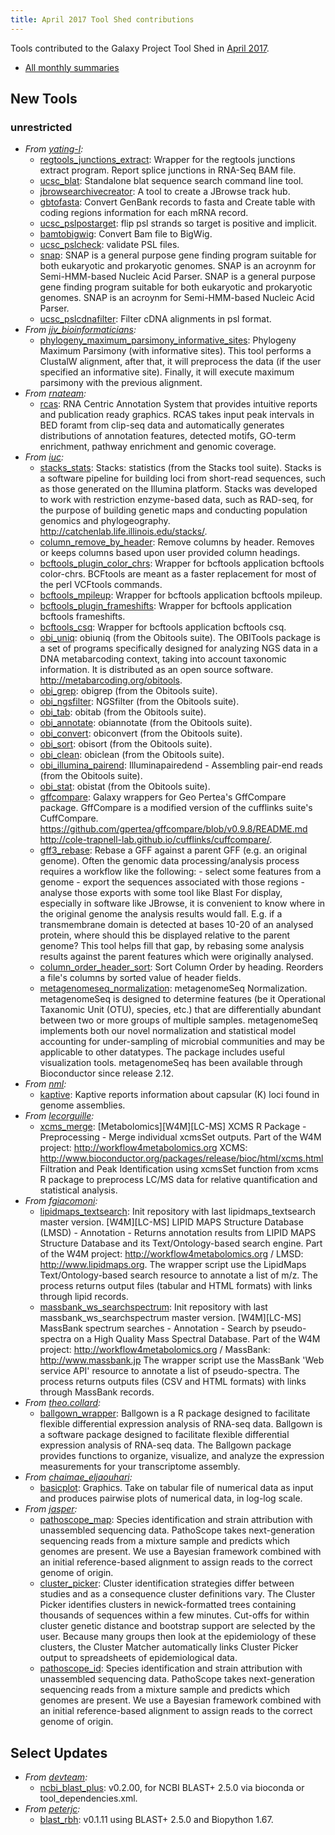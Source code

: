 ```yaml
---
title: April 2017 Tool Shed contributions
---
```

Tools contributed to the Galaxy Project Tool Shed in [April 2017](/galaxy-updates/2017-05/).

* [All monthly summaries](/toolshed/contributions/)

## New Tools

### unrestricted
* *From [yating-l](https://toolshed.g2.bx.psu.edu/view/yating-l):*
   * [regtools_junctions_extract](https://toolshed.g2.bx.psu.edu/view/yating-l/regtools_junctions_extract):  Wrapper for the regtools junctions extract program. Report splice junctions in RNA-Seq BAM file.
   * [ucsc_blat](https://toolshed.g2.bx.psu.edu/view/yating-l/ucsc_blat):  Standalone blat sequence search command line tool.
   * [jbrowsearchivecreator](https://toolshed.g2.bx.psu.edu/view/yating-l/jbrowsearchivecreator):  A tool to create a JBrowse track hub.
   * [gbtofasta](https://toolshed.g2.bx.psu.edu/view/yating-l/gbtofasta):  Convert GenBank records to fasta and Create table with coding regions information for each mRNA record.
   * [ucsc_pslpostarget](https://toolshed.g2.bx.psu.edu/view/yating-l/ucsc_pslpostarget):  flip psl strands so target is positive and implicit.
   * [bamtobigwig](https://toolshed.g2.bx.psu.edu/view/yating-l/bamtobigwig):  Convert Bam file to BigWig.
   * [ucsc_pslcheck](https://toolshed.g2.bx.psu.edu/view/yating-l/ucsc_pslcheck):  validate PSL files.
   * [snap](https://toolshed.g2.bx.psu.edu/view/yating-l/snap):  SNAP is a general purpose gene finding program suitable for both eukaryotic and prokaryotic genomes. SNAP is an acroynm for Semi-HMM-based Nucleic Acid Parser. SNAP is a general purpose gene finding program suitable for both eukaryotic      and prokaryotic genomes. SNAP is an acroynm for Semi-HMM-based Nucleic Acid      Parser.
   * [ucsc_pslcdnafilter](https://toolshed.g2.bx.psu.edu/view/yating-l/ucsc_pslcdnafilter):  Filter cDNA alignments in psl format.
* *From [jjv_bioinformaticians](https://toolshed.g2.bx.psu.edu/view/jjv_bioinformaticians):*
   * [phylogeny_maximum_parsimony_informative_sites](https://toolshed.g2.bx.psu.edu/view/jjv_bioinformaticians/phylogeny_maximum_parsimony_informative_sites):  Phylogeny Maximum Parsimony (with informative sites). This tool performs a ClustalW alignment, after that, it will preprocess the data (if the user specified an informative site). Finally, it will execute maximum parsimony with the previous alignment.
* *From [rnateam](https://toolshed.g2.bx.psu.edu/view/rnateam):*
   * [rcas](https://toolshed.g2.bx.psu.edu/view/rnateam/rcas):  RNA Centric Annotation System that provides intuitive reports and publication ready graphics. RCAS takes input peak intervals in BED foramt from clip-seq data and  automatically generates distributions of annotation features,  detected motifs, GO-term enrichment, pathway enrichment and genomic coverage.
* *From [iuc](https://toolshed.g2.bx.psu.edu/view/iuc):*
   * [stacks_stats](https://toolshed.g2.bx.psu.edu/view/iuc/stacks_stats):  Stacks: statistics (from the Stacks tool suite). Stacks is a software pipeline for building loci from short-read sequences, such as those generated on the Illumina platform.  Stacks was developed to work with restriction enzyme-based data, such as RAD-seq, for the purpose of building genetic maps and conducting population genomics and phylogeography.    http://catchenlab.life.illinois.edu/stacks/.
   * [column_remove_by_header](https://toolshed.g2.bx.psu.edu/view/iuc/column_remove_by_header):  Remove columns by header. Removes or keeps columns based upon user provided column headings.
   * [bcftools_plugin_color_chrs](https://toolshed.g2.bx.psu.edu/view/iuc/bcftools_plugin_color_chrs):  Wrapper for bcftools application bcftools color-chrs. BCFtools are meant as a faster replacement for most of the perl VCFtools commands.
   * [bcftools_mpileup](https://toolshed.g2.bx.psu.edu/view/iuc/bcftools_mpileup):  Wrapper for bcftools application bcftools mpileup.
   * [bcftools_plugin_frameshifts](https://toolshed.g2.bx.psu.edu/view/iuc/bcftools_plugin_frameshifts):  Wrapper for bcftools application bcftools frameshifts.
   * [bcftools_csq](https://toolshed.g2.bx.psu.edu/view/iuc/bcftools_csq):  Wrapper for bcftools application bcftools csq.
   * [obi_uniq](https://toolshed.g2.bx.psu.edu/view/iuc/obi_uniq):  obiuniq (from the Obitools suite). The OBITools package is a set of programs specifically designed for analyzing NGS data in a DNA metabarcoding context, taking into account taxonomic information.  It is distributed as an open source software.    http://metabarcoding.org/obitools.
   * [obi_grep](https://toolshed.g2.bx.psu.edu/view/iuc/obi_grep):  obigrep (from the Obitools suite).
   * [obi_ngsfilter](https://toolshed.g2.bx.psu.edu/view/iuc/obi_ngsfilter):  NGSfilter (from the Obitools suite).
   * [obi_tab](https://toolshed.g2.bx.psu.edu/view/iuc/obi_tab):  obitab (from the Obitools suite).
   * [obi_annotate](https://toolshed.g2.bx.psu.edu/view/iuc/obi_annotate):  obiannotate (from the Obitools suite).
   * [obi_convert](https://toolshed.g2.bx.psu.edu/view/iuc/obi_convert):  obiconvert (from the Obitools suite).
   * [obi_sort](https://toolshed.g2.bx.psu.edu/view/iuc/obi_sort):  obisort (from the Obitools suite).
   * [obi_clean](https://toolshed.g2.bx.psu.edu/view/iuc/obi_clean):  obiclean (from the Obitools suite).
   * [obi_illumina_pairend](https://toolshed.g2.bx.psu.edu/view/iuc/obi_illumina_pairend):  Illuminapairedend - Assembling pair-end reads (from the Obitools suite).
   * [obi_stat](https://toolshed.g2.bx.psu.edu/view/iuc/obi_stat):  obistat (from the Obitools suite).
   * [gffcompare](https://toolshed.g2.bx.psu.edu/view/iuc/gffcompare):  Galaxy wrappers for Geo Pertea's GffCompare package. GffCompare is a modified version of the cufflinks suite's CuffCompare.    https://github.com/gpertea/gffcompare/blob/v0.9.8/README.md  http://cole-trapnell-lab.github.io/cufflinks/cuffcompare/.
   * [gff3_rebase](https://toolshed.g2.bx.psu.edu/view/iuc/gff3_rebase):  Rebase a GFF against a parent GFF (e.g. an original genome). Often the genomic data processing/analysis process requires a workflow like the following:    -  select some features from a genome  -  export the sequences associated with those regions  -  analyse those exports with some tool like Blast    For display, especially in software like JBrowse, it is convenient to know  where in the original genome the analysis results would fall. E.g. if a  transmembrane domain is detected at bases 10-20 of an analysed protein, where  should this be displayed relative to the parent genome?    This tool helps fill that gap, by rebasing some analysis results against the  parent features which were originally analysed.
   * [column_order_header_sort](https://toolshed.g2.bx.psu.edu/view/iuc/column_order_header_sort):  Sort Column Order by heading. Reorders a file's columns by sorted value of header fields.
   * [metagenomeseq_normalization](https://toolshed.g2.bx.psu.edu/view/iuc/metagenomeseq_normalization):  metagenomeSeq Normalization. metagenomeSeq is designed to determine features (be it Operational Taxanomic Unit (OTU), species, etc.) that are differentially abundant between two or more groups of multiple samples. metagenomeSeq implements both our novel normalization and statistical model accounting for under-sampling of microbial communities and may be applicable to other datatypes. The package includes useful visualization tools. metagenomeSeq has been available through Bioconductor since release 2.12.
* *From [nml](https://toolshed.g2.bx.psu.edu/view/nml):*
   * [kaptive](https://toolshed.g2.bx.psu.edu/view/nml/kaptive):  Kaptive reports information about capsular (K) loci found in genome assemblies.
* *From [lecorguille](https://toolshed.g2.bx.psu.edu/view/lecorguille):*
   * [xcms_merge](https://toolshed.g2.bx.psu.edu/view/lecorguille/xcms_merge):  [Metabolomics][W4M][LC-MS] XCMS R Package - Preprocessing - Merge individual xcmsSet outputs. Part of the W4M project: http://workflow4metabolomics.org XCMS: http://www.bioconductor.org/packages/release/bioc/html/xcms.html Filtration and Peak Identification using xcmsSet function from xcms R package to preprocess LC/MS data for relative quantification and statistical analysis.
* *From [fgiacomoni](https://toolshed.g2.bx.psu.edu/view/fgiacomoni):*
   * [lipidmaps_textsearch](https://toolshed.g2.bx.psu.edu/view/fgiacomoni/lipidmaps_textsearch): Init repository with last lipidmaps_textsearch master version. [W4M][LC-MS] LIPID MAPS Structure Database (LMSD) - Annotation - Returns annotation results from LIPID MAPS Structure Database and its Text/Ontology-based search engine. Part of the W4M project: http://workflow4metabolomics.org / LMSD: http://www.lipidmaps.org. The wrapper script use the LipidMaps Text/Ontology-based search resource to annotate a list of m/z. The process returns output files (tabular and HTML formats) with links through lipid records.
   * [massbank_ws_searchspectrum](https://toolshed.g2.bx.psu.edu/view/fgiacomoni/massbank_ws_searchspectrum): Init repository with last massbank_ws_searchspectrum master version. [W4M][LC-MS] MassBank spectrum searches - Annotation - Search by pseudo-spectra on a High Quality Mass Spectral Database. Part of the W4M project: http://workflow4metabolomics.org / MassBank: http://www.massbank.jp The wrapper script use the MassBank 'Web service API' resource to annotate a list of pseudo-spectra. The process returns outputs files (CSV and HTML formats) with links through MassBank records.
* *From [theo.collard](https://toolshed.g2.bx.psu.edu/view/theo.collard):*
   * [ballgown_wrapper](https://toolshed.g2.bx.psu.edu/view/theo.collard/ballgown_wrapper): Ballgown is a R package designed to facilitate flexible differential expression analysis of RNA-seq data. Ballgown is a software package designed to facilitate flexible differential expression analysis of RNA-seq data.  The Ballgown package provides functions to organize, visualize, and analyze the expression measurements for your transcriptome assembly.
* *From [chaimae_eljaouhari](https://toolshed.g2.bx.psu.edu/view/chaimae_eljaouhari):*
   * [basicplot](https://toolshed.g2.bx.psu.edu/view/chaimae_eljaouhari/basicplot):  Graphics. Take on tabular file of numerical data as input and produces pairwise plots of numerical data, in log-log scale.
* *From [jasper](https://toolshed.g2.bx.psu.edu/view/jasper):*
   * [pathoscope_map](https://toolshed.g2.bx.psu.edu/view/jasper/pathoscope_map):  Species identification and strain attribution with unassembled sequencing data. PathoScope takes next-generation sequencing reads from a mixture sample and predicts which genomes are present. We use a Bayesian framework combined with an initial reference-based alignment to assign reads to the correct genome of origin.
   * [cluster_picker](https://toolshed.g2.bx.psu.edu/view/jasper/cluster_picker):  Cluster identification strategies differ between studies and as a consequence cluster definitions vary. The Cluster Picker identifies clusters in newick-formatted trees containing thousands of sequences within a few minutes. Cut-offs for within cluster genetic distance and bootstrap support are selected by the user.    Because many groups then look at the epidemiology of these clusters, the Cluster Matcher automatically links Cluster Picker output to spreadsheets of epidemiological data.
   * [pathoscope_id](https://toolshed.g2.bx.psu.edu/view/jasper/pathoscope_id):  Species identification and strain attribution with unassembled sequencing data. PathoScope takes next-generation sequencing reads from a mixture sample and predicts which genomes are present. We use a Bayesian framework combined with an initial reference-based alignment to assign reads to the correct genome of origin.


## Select Updates

* *From [devteam](https://toolshed.g2.bx.psu.edu/view/devteam):*
   * [ncbi_blast_plus](https://toolshed.g2.bx.psu.edu/view/devteam/ncbi_blast_plus): v0.2.00, for NCBI BLAST+ 2.5.0 via bioconda or tool_dependencies.xml.
* *From [peterjc](https://toolshed.g2.bx.psu.edu/view/peterjc):*
   * [blast_rbh](https://toolshed.g2.bx.psu.edu/view/peterjc/blast_rbh): v0.1.11 using BLAST+ 2.5.0 and Biopython 1.67.
